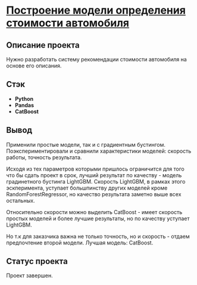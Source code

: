 # <a href='https://github.com/DmitryTatarintsev/My_repository/blob/main/2/2.ipynb'>Построение модели определения стоимости автомобиля</a>
## Описание проекта
Нужно разработать систему рекомендации стоимости автомобиля на основе его описания.
## Стэк
- **Python**
- **Pandas**
- **CatBoost**

## Вывод
Применили простые модели, так и с градиентным бустингом. Поэкспериментировали и сравнили характеристики моделей: скорость работы, точность результата.

Исходя из тех параметров которыми пришлось ограничится для того что бы сдать проект в срок, лучший результат по качеству - модель градинетного бустинга LightGBM. Скорость LightGBM, в рамках этого эскперимента, уступает большпинству других моделей кроме RandomForestRegressor, но качество результата заметно выше всех остальных.

Относительно скорости можно выделить CatBoost - имеет скорость простых моделей и более лучшие результаты, но по качеству уступает LightGBM.

Но т.к для заказчика важна не только точность, но и скорость - отдаем предпочтение второй модели. Лучшая модель: CatBoost.

## Статус проекта
Проект завершен.
